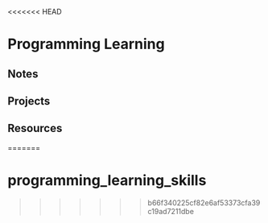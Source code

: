<<<<<<< HEAD
# Programming Learning

## Notes

## Projects

## Resources
=======
# programming_learning_skills
>>>>>>> b66f340225cf82e6af53373cfa39c19ad7211dbe
